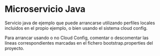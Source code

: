 # Microservicio Java
Servicio java de ejemplo que puede arrancarse utilizando perfiles locales incluidos en el propio ejemplo, o bien usando el sistema cloud config.

Para arrancar usando o no Cloud Config, comentar o descomentar las líneas correspondientes marcadas en el fichero bootstrap.properties del proyecto.
